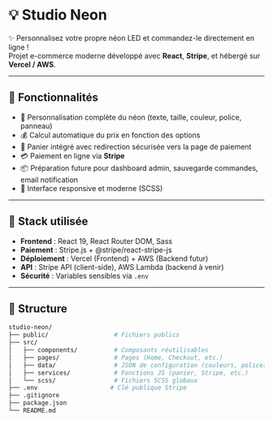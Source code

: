# 💡 Studio Neon

✨ Personnalisez votre propre néon LED et commandez-le directement en ligne !  
Projet e-commerce moderne développé avec **React**, **Stripe**, et hébergé sur **Vercel / AWS**.

---

## 🚀 Fonctionnalités

- 🎨 Personnalisation complète du néon (texte, taille, couleur, police, panneau)
- 💰 Calcul automatique du prix en fonction des options
- 🛒 Panier intégré avec redirection sécurisée vers la page de paiement
- 💳 Paiement en ligne via **Stripe**
- 📦 Préparation future pour dashboard admin, sauvegarde commandes, email notification
- 📱 Interface responsive et moderne (SCSS)

---

## 🧰 Stack utilisée

- **Frontend** : React 19, React Router DOM, Sass
- **Paiement** : Stripe.js + @stripe/react-stripe-js
- **Déploiement** : Vercel (Frontend) + AWS (Backend futur)
- **API** : Stripe API (client-side), AWS Lambda (backend à venir)
- **Sécurité** : Variables sensibles via `.env`

---

## 📁 Structure

```bash
studio-neon/
├── public/                  # Fichiers publics
├── src/
│   ├── components/          # Composants réutilisables
│   ├── pages/               # Pages (Home, Checkout, etc.)
│   ├── data/                # JSON de configuration (couleurs, polices, tailles)
│   ├── services/            # Fonctions JS (panier, Stripe, etc.)
│   └── scss/                # Fichiers SCSS globaux
├── .env                    # Clé publique Stripe
├── .gitignore
├── package.json
└── README.md
